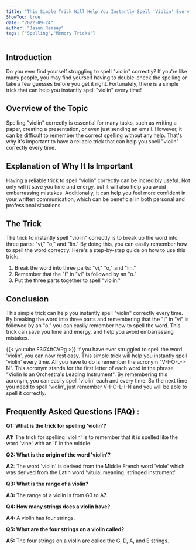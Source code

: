 ```yaml
---
title: "This Simple Trick Will Help You Instantly Spell 'Violin' Every Time!"
ShowToc: true 
date: "2022-09-24"
author: "Jason Ramsay" 
tags: ["Spelling","Memory Tricks"]
---
```

## Introduction

Do you ever find yourself struggling to spell "violin" correctly? If you're like many people, you may find yourself having to double-check the spelling or take a few guesses before you get it right. Fortunately, there is a simple trick that can help you instantly spell "violin" every time!

## Overview of the Topic

Spelling "violin" correctly is essential for many tasks, such as writing a paper, creating a presentation, or even just sending an email. However, it can be difficult to remember the correct spelling without any help. That's why it's important to have a reliable trick that can help you spell "violin" correctly every time.

## Explanation of Why It Is Important

Having a reliable trick to spell "violin" correctly can be incredibly useful. Not only will it save you time and energy, but it will also help you avoid embarrassing mistakes. Additionally, it can help you feel more confident in your written communication, which can be beneficial in both personal and professional situations.

## The Trick

The trick to instantly spell "violin" correctly is to break up the word into three parts: "vi," "o," and "lin." By doing this, you can easily remember how to spell the word correctly. Here's a step-by-step guide on how to use this trick:

1. Break the word into three parts: "vi," "o," and "lin."
2. Remember that the "i" in "vi" is followed by an "o."
3. Put the three parts together to spell "violin."

## Conclusion

This simple trick can help you instantly spell "violin" correctly every time. By breaking the word into three parts and remembering that the "i" in "vi" is followed by an "o," you can easily remember how to spell the word. This trick can save you time and energy, and help you avoid embarrassing mistakes.

{{< youtube F3i74ftCVRg >}} 
If you have ever struggled to spell the word 'violin', you can now rest easy. This simple trick will help you instantly spell 'violin' every time. All you have to do is remember the acronym "V-I-O-L-I-N". This acronym stands for the first letter of each word in the phrase "Violin Is an Orchestra's Leading Instrument". By remembering this acronym, you can easily spell 'violin' each and every time. So the next time you need to spell 'violin', just remember V-I-O-L-I-N and you will be able to spell it correctly.

## Frequently Asked Questions (FAQ) :
**Q1: What is the trick for spelling 'violin'?**

**A1:** The trick for spelling 'violin' is to remember that it is spelled like the word 'vine' with an 'i' in the middle.

**Q2: What is the origin of the word 'violin'?**

**A2:** The word 'violin' is derived from the Middle French word 'viole' which was derived from the Latin word 'vitula' meaning 'stringed instrument'.

**Q3: What is the range of a violin?**

**A3:** The range of a violin is from G3 to A7.

**Q4: How many strings does a violin have?**

**A4:** A violin has four strings.

**Q5: What are the four strings on a violin called?**

**A5:** The four strings on a violin are called the G, D, A, and E strings.





